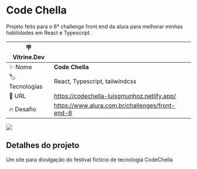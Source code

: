 # Code Chella

Projeto feito para o 6° challenge front end da alura para melhorar minhas habilidades em React e Typescript.

| :placard: Vitrine.Dev |     |
| -------------  | --- |
| :sparkles: Nome        | **Code Chella**
| :label: Tecnologias | React, Typescript, tailwindcss
| :rocket: URL         | https://codechella-luisgmunhoz.netlify.app/
| :fire: Desafio     | https://www.alura.com.br/challenges/front-end-6

<!-- Inserir imagem com a #vitrinedev ao final do link -->
![](https://github.com/luisgmunhoz/code-chella/blob/master/public/preview.jpg#vitrinedev)

## Detalhes do projeto

Um site para divulgação do festival fictício de tecnologia CodeChella
